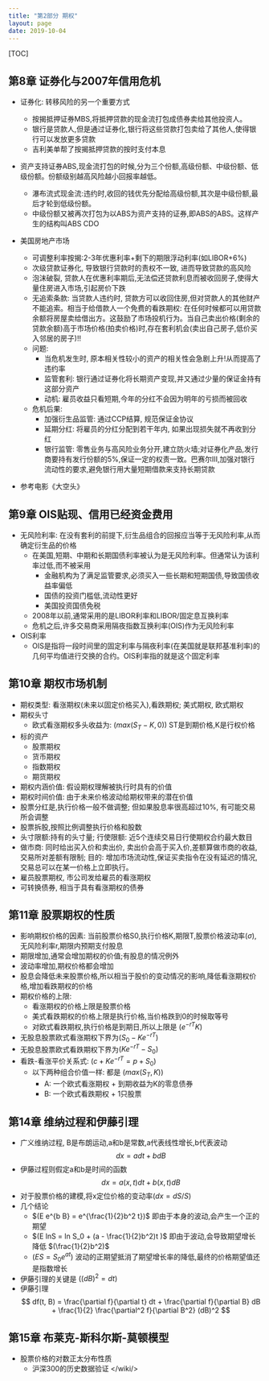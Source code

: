 ```yaml
---
title: "第2部分 期权"
layout: page
date: 2019-10-04
---
```


[TOC]

## 第8章 证券化与2007年信用危机
- 证券化: 转移风险的另一个重要方式
    - 按揭抵押证券MBS,将抵押贷款的现金流打包成债券卖给其他投资人。
    - 银行是贷款人,但是通过证券化,银行将这些贷款打包卖给了其他人,使得银行可以发放更多贷款
    - 吉利美单帮了按揭抵押贷款的按时支付本息
- 资产支持证券ABS,现金流打包的时候,分为三个份额,高级份额、中级份额、低级份额。份额级别越高风险越小回报率越低。
    - 瀑布流式现金流:违约时,收回的钱优先分配给高级份额,其次是中级份额,最后才轮到低级份额。
    - 中级份额又被再次打包为以ABS为资产支持的证券,即ABS的ABS。这样产生的结构叫ABS CDO
- 美国房地产市场
    - 可调整利率按揭:2-3年优惠利率+剩下的期限浮动利率(如LIBOR+6%)
    - 次级贷款证券化, 导致银行贷款时的责权不一致, 进而导致贷款的高风险
    - 泡沫破裂, 贷款人在优惠利率期后,无法偿还贷款利息而被收回房子,使得大量住房进入市场,引起房价下跌
    - 无追索条款: 当贷款人违约时, 贷款方可以收回住房,但对贷款人的其他财产不能追索。相当于给借款人一个免费的看跌期权: 在任何时候都可以用贷款余额将房屋卖给借出方。这鼓励了市场投机行为。当自己卖出价格(剩余的贷款余额)高于市场价格(拍卖价格)时,存在套利机会(卖出自己房子,低价买入邻居的房子)!!
    - 问题: 
        - 当危机发生时, 原本相关性较小的资产的相关性会急剧上升!从而提高了违约率
        - 监管套利: 银行通过证券化将长期资产变现,并又通过少量的保证金持有这部分资产
        - 动机: 雇员收益只看短期,今年的分红不会因为明年的亏损而被回收
    - 危机后果:
        - 加强衍生品监管: 通过CCP结算, 规范保证金协议
        - 延期分红: 将雇员的分红分配到若干年内, 如果出现损失就不再收到分红
        - 银行监管: 零售业务与高风险业务分开,建立防火墙;对证券化产品,发行商要持有发行份额的5%,保证一定的权责一致。巴赛尔III,加强对银行流动性的要求,避免银行用大量短期借款来支持长期贷款
    
- 参考电影《大空头》

## 第9章 OIS贴现、信用已经资金费用
- 无风险利率: 在没有套利的前提下,衍生品组合的回报应当等于无风险利率,从而确定衍生品的价格
    - 在美国,短期、中期和长期国债利率被认为是无风险利率。但通常认为该利率过低,而不被采用
        - 金融机构为了满足监管要求,必须买入一些长期和短期国债,导致国债收益率偏低
        - 国债的投资门槛低,流动性更好
        - 美国投资国债免税
    - 2008年以前,通常采用的是LIBOR利率和LIBOR/固定息互换利率
    - 危机之后,许多交易商采用隔夜指数互换利率(OIS)作为无风险利率
- OIS利率
    - OIS是指将一段时间里的固定利率与隔夜利率(在美国就是联邦基准利率)的几何平均值进行交换的合约。OIS利率指的就是这个固定利率
    
    
## 第10章 期权市场机制
- 期权类型: 看涨期权(未来以固定价格买入),看跌期权; 美式期权, 欧式期权
- 期权头寸
    - 欧式看涨期权多头收益为: $(max(S_T - K, 0))$ ST是到期价格,K是行权价格
- 标的资产
    - 股票期权
    - 货币期权
    - 指数期权
    - 期货期权
- 期权内涵价值: 假设期权理解被执行时具有的价值
- 期权时间价值: 由于未来价格波动给期权带来的潜在价值
- 股票分红是,执行价格一般不做调整; 但如果股息率很高超过10%, 有可能交易所会调整
- 股票拆股,按照比例调整执行价格和股数
- 头寸限额:持有的头寸量; 行使限额: 近5个连续交易日行使期权合约最大数目
- 做市商: 同时给出买入价和卖出价, 卖出价会高于买入价,差额算做市商的收益,交易所对差额有限制; 目的: 增加市场流动性,保证买卖指令在没有延迟的情况,交易总可以在某一价格上立即执行。
- 雇员股票期权, 市公司发给雇员的看涨期权
- 可转换债券, 相当于具有看涨期权的债券


## 第11章 股票期权的性质
- 影响期权价格的因素: 当前股票价格S0,执行价格K,期限T,股票价格波动率$(\sigma)$,无风险利率r,期限内预期支付股息
- 期限增加,通常会增加期权的价值;有股息的情况例外
- 波动率增加,期权价格都会增加
- 股息会降低未来股票价格,所以相当于股价的变动情况的影响,降低看涨期权价格,增加看跌期权的价格
- 期权价格的上限: 
    - 看涨期权的价格上限是股票价格
    - 美式看跌期权的价格上限是执行价格,当价格跌到0的时候取等号
    - 对欧式看跌期权,执行价格是到期日,所以上限是 $(e^{-rT}K)$
- 无股息股票欧式看涨期权下界为$(S_0 - K e^{-rT})$
- 无股息股票欧式看跌期权下界为$(K e^{-rT} - S_0)$
- 看跌-看涨平价关系式: $(c + Ke^{-rT} = p + S_0)$
    - 以下两种组合价值一样: 都是 $(max(S_T, K))$
        - A: 一个欧式看涨期权 + 到期收益为K的零息债券
        - B: 一个欧式看跌期权 + 1只股票
        
        
## 第14章 维纳过程和伊藤引理
- 广义维纳过程, B是布朗运动,a和b是常数,a代表线性增长,b代表波动
$$
dx = adt + bdB
$$
- 伊藤过程则假定a和b是时间的函数
$$
dx = a(x, t)dt + b(x, t)dB
$$
- 对于股票价格的建模,将x定位价格的变动率$(dx = dS/S)$
- 几个结论
    - $(E e^{b B} = e^{\frac{1}{2}b^2 t})$ 即由于本身的波动,会产生一个正的期望
    - $(E lnS = ln S_0 + (a - \frac{1}{2}b^2)t )$ 即由于波动,会导致期望增长降低 $(\frac{1}{2}b^2)$
    - $(E S = S_0 e^{at})$ 波动的正期望抵消了期望增长率的降低,最终的价格期望值还是指数增长
- 伊藤引理的关键是 $((dB)^2 = dt)$
- 伊藤引理
$$
df(t, B) = \frac{\partial f}{\partial t} dt + \frac{\partial f}{\partial B} dB + \frac{1}{2} \frac{\partial^2 f}{\partial B^2} (dB)^2
$$


## 第15章 布莱克-斯科尔斯-莫顿模型
- 股票价格的对数正太分布性质
    - 沪深300的历史数据验证 </wiki/>
